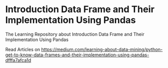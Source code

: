 # Introduction Data Frame and Their Implementation Using Pandas
The Learning Repository about Introduction Data Frame and Their Implementation Using Pandas

Read Articles on
https://medium.com/learning-about-data-mining/python-get-to-know-data-frames-and-their-implementation-using-pandas-dfffa7afca1d

